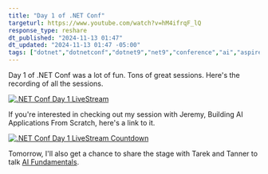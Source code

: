```yaml
---
title: "Day 1 of .NET Conf"
targeturl: https://www.youtube.com/watch?v=hM4ifrqF_lQ
response_type: reshare
dt_published: "2024-11-13 01:47"
dt_updated: "2024-11-13 01:47 -05:00"
tags: ["dotnet","dotnetconf","dotnet9","net9","conference","ai","aspire","microsoft"]
---
```


Day 1 of .NET Conf was a lot of fun. Tons of great sessions. Here's the recording of all the sessions. 

[![.NET Conf Day 1 LiveStream](http://img.youtube.com/vi/hM4ifrqF_lQ/0.jpg)](https://www.youtube.com/watch?v=hM4ifrqF_lQ ".NET Conf Day 1 LiveStream")

If you're interested in checking out my session with Jeremy, Building AI Applications From Scratch, here's a link to it. 

[![.NET Conf Day 1 LiveStream Countdown](http://img.youtube.com/vi/hM4ifrqF_lQ/1.jpg)](https://www.youtube.com/live/hM4ifrqF_lQt=23407 ".NET Conf Day 1 LiveStream Countdown")

Tomorrow, I'll also get a chance to share the stage with Tarek and Tanner to talk [AI Fundamentals](https://www.dotnetconf.net/agenda#:~:text=Building%20the%20Foundation:%20AI%20Fundamentals%20in%20.NET). 